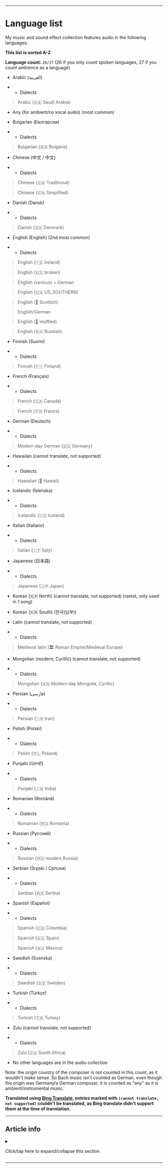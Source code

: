 
***

# Language list

My music and sound effect collection features audio in the following languages:

**This list is sorted A-Z**

**Language count:** `26/27` (26 if you only count spoken languages, 27 if you count ambience as a language)

* Arabic (العربية)

- * Dialects

> Arabic (🇸🇦 Saudi Arabia)

* Any (for ambient/no vocal audio) (most common)

* Bulgarian (Български)

- * Dialects

> Bulgarian (🇧🇬 Bulgaria)

* Chinese (中文 / 中文)

- * Dialects

> Chinese (🇨🇳 Traditional)

> Chinese (🇨🇳 Simplified)

* Danish (Dansk)

- * Dialects

> Danish (🇩🇰 Denmark)

* English (English) (2nd most common)

- * Dialects

> English (🇮🇪 Ireland)

> English (🇺🇸 broken)

> English (various) + German

> English (🇺🇸 US_SOUTHERN)

> English (🏴󠁧󠁢󠁳󠁣󠁴󠁿 Scottish)

> English/German

> English (🤿 muffled)

> English (🇷🇺 Russian)

* Finnish (Suomi)

- * Dialects

> Finnish (🇫🇮 Finland)

* French (Français)

- * Dialects

> French (🇨🇦 Canada)

> French (🇫🇷 France)

* German (Deutsch)

- * Dialects

> Modern day German (🇩🇪 Germany)

* Hawaiian (cannot translate, not supported)

- * Dialects

> Hawaiian (🏴󠁵󠁳󠁨󠁩󠁿 Hawaii)

* Icelandic (Íslenska)

- * Dialects

> Icelandic (🇮🇸 Iceland)

* Italian (Italiano)

- * Dialects

> Italian (🇮🇹 Italy)

* Japanese (日本語)

- * Dialects

> Japanese (🇯🇵 Japan)

* Korean (🇰🇵 North) (cannot translate, not supported) (rarest, only used in 1 song) 

* Korean (🇰🇷 South) (한국(남부))

* Latin (cannot translate, not supported)

- * Dialects

> Medieval latin (🏛️ Roman Empire/Medieval Europe)

* Mongolian (modern, Cyrillic) (cannot translate, not supported)

- * Dialects

> Mongolian (🇲🇳 Modern day Mongolia, Cyrillic)

* Persian (فارسی)

- * Dialects

> Persian (🇮🇷 Iran)

* Polish (Polski)

- * Dialects

> Polish (🇵🇱 Poland)

* Punjabi (ਪੰਜਾਬੀ)

- * Dialects

> Punjabi (🇮🇳 India)

* Romanian (Română)

- * Dialects

> Romanian (🇷🇴 Romania)

* Russian (Русский)

- * Dialects

> Russian (🇷🇺 modern Russia)

* Serbian (Srpski / Српски)

- * Dialects

> Serbian (🇷🇸 Serbia)

* Spanish (Español)

- * Dialects

> Spanish (🇨🇴 Colombia)

> Spanish (🇪🇸 Spain)

> Spanish (🇲🇽 Mexico)

* Swedish (Svenska)

- * Dialects

> Swedish (🇸🇪 Sweden)

* Turkish (Türkçe)

- * Dialects

> Turkish (🇹🇷 Turkey)

* Zulu (cannot translate, not supported)

- * Dialects

> Zulu (🇿🇦 South Africa)

* No other languages are in the audio collection

Note: the origin country of the composer is not counted in this count, as it wouldn't make sense. So Bach music isn't counted as German, even though the origin was Germany/a German composer, it is counted as "any" as it is ambient/instrumental music.

**Translated using [Bing Translate](https://www.bing.com/Translator/), entries marked with `(cannot translate, not supported)` couldn't be translated, as Bing translate didn't support them at the time of translation.**

***

## Article info

<details><summary><p>Click/tap here to expand/collapse this section</p></summary>

**Article version:** `5 (2021, Tuesday, November 16th at 7:47 pm)`

**Line count (including blank lines and compiler line):** `211`

**File type:** `Markdown document (*.md *.mkd *.mdown *.markdown)`

**Article language:** `English (US) / Markdown / HTML5`

**All times are UTC-7 (PDT/Pacific Time)**

**You may need special rendering support for the `<dropdown>` HTML tag being used in this document**

</details>

***
